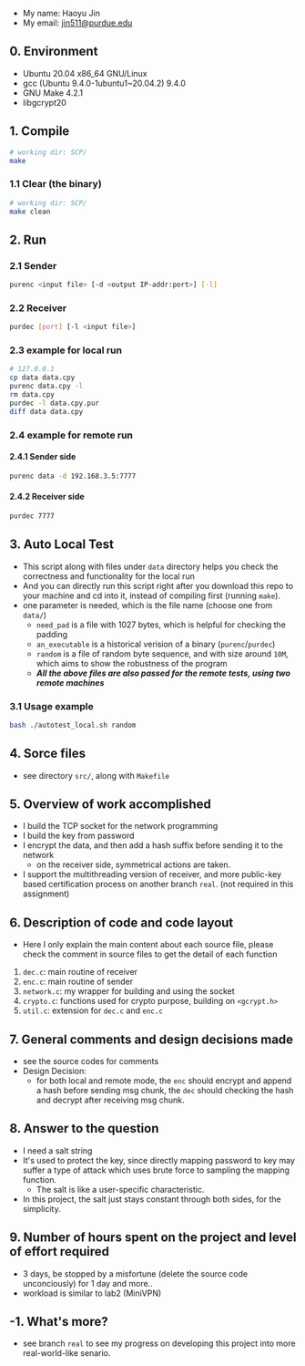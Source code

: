 - My name: Haoyu Jin
- My email: jin511@purdue.edu

## 0. Environment
- Ubuntu 20.04 x86_64 GNU/Linux
- gcc (Ubuntu 9.4.0-1ubuntu1~20.04.2) 9.4.0
- GNU Make 4.2.1
- libgcrypt20

## 1. Compile
```bash
# working dir: SCP/
make
```
### 1.1 Clear (the binary)
```bash
# working dir: SCP/
make clean
```

## 2. Run
### 2.1 Sender
```bash
purenc <input file> [-d <output IP-addr:port>] [-l]
```
### 2.2 Receiver
```bash
purdec [port] [-l <input file>]
```

### 2.3 example for local run
```bash
# 127.0.0.1
cp data data.cpy
purenc data.cpy -l
rm data.cpy
purdec -l data.cpy.pur
diff data data.cpy
```

### 2.4 example for remote run
#### 2.4.1 Sender side
```bash
purenc data -d 192.168.3.5:7777
```
#### 2.4.2 Receiver side
```bash
purdec 7777
```

## 3. Auto Local Test
- This script along with files under `data` directory helps you check the correctness and functionality for the local run
- And you can directly run this script right after you download this repo to your machine and cd into it, instead of compiling first (running `make`).
- one parameter is needed, which is the file name (choose one from `data/`)
    - `need_pad` is a file with 1027 bytes, which is helpful for checking the padding
    - `an_executable` is a historical verision of a binary (`purenc`/`purdec`)
    - `random` is a file of random byte sequence, and with size around `10M`, which aims to show the robustness of the program
    - ___All the above files are also passed for the remote tests, using two remote machines___
### 3.1 Usage example
```bash
bash ./autotest_local.sh random
```

## 4. Sorce files
- see directory `src/`, along with `Makefile`

## 5. Overview of work accomplished
- I build the TCP socket for the network programming
- I build the key from password
- I encrypt the data, and then add a hash suffix before sending it to the network
    - on the receiver side, symmetrical actions are taken.
- I support the multithreading version of receiver, and more public-key based certification process on another branch `real`. (not required in this assignment)

## 6. Description of code and code layout
- Here I only explain the main content about each source file, please check the comment in source files to get the detail of each function
1. `dec.c`: main routine of receiver
2. `enc.c`: main routine of sender
3. `network.c`: my wrapper for building and using the socket
4. `crypto.c`: functions used for crypto purpose, building on `<gcrypt.h>`
5. `util.c`: extension for `dec.c` and `enc.c`

## 7. General comments and design decisions made
- see the source codes for comments 
- Design Decision:
    - for both local and remote mode, the `enc` should encrypt and append a hash before sending msg chunk, the `dec` should checking the hash and decrypt after receiving msg chunk.

## 8. Answer to the question
- I need a salt string
- It's used to protect the key, since directly mapping password to key may suffer a type of attack which uses brute force to sampling the mapping function.
    - The salt is like a user-specific characteristic.
- In this project, the salt just stays constant through both sides, for the simplicity.

## 9. Number of hours spent on the project and level of effort required
- 3 days, be stopped by a misfortune (delete the source code unconciously) for 1 day and more..
- workload is similar to lab2 (MiniVPN)

## -1. What's more?
- see branch `real` to see my progress on developing this project into more real-world-like senario.